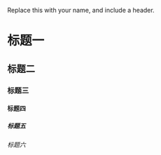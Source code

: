 Replace this with your name, and include a header.
# 标题一
## 标题二
### 标题三
#### 标题四
##### 标题五
###### 标题六
